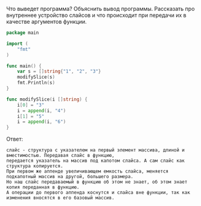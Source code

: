 Что выведет программа? Объяснить вывод программы. Рассказать про внутреннее устройство слайсов и что происходит при передачи их в качестве аргументов функции.

```go
package main

import (
	"fmt"
)

func main() {
	var s = []string{"1", "2", "3"}
	modifySlice(s)
	fmt.Println(s)
}

func modifySlice(i []string) {
	i[0] = "3"
	i = append(i, "4")
	i[1] = "5"
	i = append(i, "6")
}
```

Ответ:
```
слайс - структура с указателем на первый элемент массива, длиной и вместимостью. Передавая слайс в функцию,
передается указатель на массив под капотом слайса. А сам слайс как структура копируется.
При первом же аппенде увеличивающем емкость слайса, меняется подкапотный массив на другой, большего размера.
Но наш слайс передаваемый в функцию об этом не знает, об этом знает копия переданная в функцию.
А операции до первого аппенда коснутся и слайса вне функции, так как изменения вносятся в его базовый массив.

```
